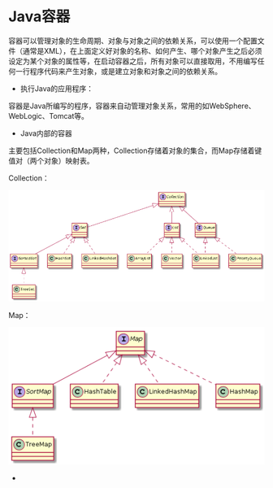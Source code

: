 # Java容器

容器可以管理对象的生命周期、对象与对象之间的依赖关系，可以使用一个配置文件（通常是XML），在上面定义好对象的名称、如何产生、哪个对象产生之后必须设定为某个对象的属性等，在启动容器之后，所有对象可以直接取用，不用编写任何一行程序代码来产生对象，或是建立对象和对象之间的依赖关系。

- 执行Java的应用程序：

容器是Java所编写的程序，容器来自动管理对象关系，常用的如WebSphere、WebLogic、Tomcat等。

- Java内部的容器

主要包括Collection和Map两种，Collection存储着对象的集合，而Map存储着键值对（两个对象）映射表。

Collection：

![title](https://raw.githubusercontent.com/XQLong/Logging/master/img/2019/08/03/1564804991136-1564804991152.png)

Map：

![title](https://raw.githubusercontent.com/XQLong/Logging/master/img/2019/08/03/1564805101849-1564805101849.png)

- 

